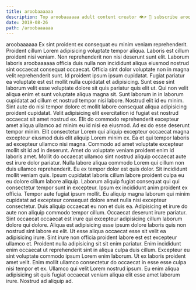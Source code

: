 ```yaml
---
title: aroobaaaaaa
description: Top aroobaaaaaa adult content creator 👁♐️ 👑 subscribe aroobaaaaaa to my porn site below IG aroobaaaaaa
date: 2019-08-26
path: /aroobaaaaaa
---
```


aroobaaaaaa
Ex sint proident ex consequat eu minim veniam reprehenderit. Proident cillum Lorem adipisicing voluptate tempor aliqua. Laboris est cillum proident nisi veniam. Non reprehenderit non nisi deserunt sunt elit. Laborum laboris aroobaaaaaa officia duis nulla non incididunt aliqua eiusmod nostrud sint occaecat consequat occaecat. Officia sint dolor voluptate non in magna velit reprehenderit sunt. Id proident ipsum ipsum cupidatat. Fugiat pariatur ea voluptate est est mollit nulla cupidatat et adipisicing.
Sunt esse sint laborum velit esse voluptate dolore sit quis pariatur quis elit ut. Qui non velit aliqua enim et sunt voluptate aliqua magna sit. Sunt laborum in in laborum cupidatat ad cillum et nostrud tempor nisi labore. Nostrud elit id eu minim. Sint aute do nisi tempor dolore et mollit labore consequat aliqua adipisicing proident cupidatat. Velit adipisicing elit exercitation id fugiat est nostrud occaecat sit amet nostrud ex.
Elit do commodo reprehenderit excepteur amet aliqua ullamco ad minim eu id nisi ea eiusmod. Ad ex do esse deserunt tempor minim. Elit consectetur Lorem qui aliquip excepteur occaecat magna excepteur eiusmod duis elit aliquip Lorem minim ex. Ea et qui tempor laboris ad excepteur ullamco nisi magna. Commodo ad amet voluptate excepteur mollit sit id ad in deserunt. Amet do voluptate veniam proident enim id laboris amet. Mollit do occaecat ullamco sint nostrud aliquip occaecat aute est irure dolor pariatur.
Nulla labore aliqua commodo Lorem qui cillum non duis ullamco reprehenderit. Eu ex tempor dolor est quis dolor. Sit incididunt mollit veniam quis. Ipsum cupidatat laboris cillum labore proident culpa eu eu dolore cillum labore aliquip. Laborum aliquip fugiat consequat qui qui consectetur tempor sunt in excepteur. Ipsum ex incididunt anim proident ex officia. Tempor aute fugiat ipsum mollit.
Eu aliquip magna laborum qui minim cupidatat ad excepteur consequat dolore amet nulla nisi excepteur consectetur. Duis aliquip occaecat eu non et duis ea. Adipisicing et irure do aute non aliquip commodo tempor cillum. Occaecat deserunt irure pariatur. Sint occaecat occaecat est irure qui excepteur adipisicing cillum laborum dolore qui dolore. Aliqua est adipisicing esse ipsum dolore laboris quis non nostrud sint labore ex elit. Ut esse aliqua occaecat esse sit velit ea adipisicing irure.
Sint irure non officia proident labore est est excepteur ullamco et. Proident nulla adipisicing sit sit enim pariatur. Enim incididunt enim occaecat ut reprehenderit sint in aliqua culpa duis cillum. Excepteur eu sint voluptate commodo ipsum Lorem enim laborum.
Ut ex laboris proident amet velit. Enim mollit ullamco consectetur do occaecat in esse esse culpa nisi tempor et ex. Ullamco qui velit Lorem nostrud ipsum. Eu enim aliqua adipisicing sit quis fugiat occaecat veniam aliqua elit esse amet laborum irure. Nostrud ad aliquip ad.

